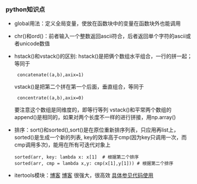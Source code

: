 ### python知识点

* global用法：定义全局变量，使放在函数块中的变量在函数块外也能调用
* chr()和ord()：前者输入一个整数返回ascii符合，后者返回单个字符的ascii或者unicode数值
* hstack()和vstack()的区别: hstack()是把俩个数组水平组合，一行的拼一起；等同于
  <pre><code> concatenate((a,b),axix=1) </pre></code>
  vstack()是把第二个拼在第一个后面，垂直组合，等同于
  <pre><code> concentrate((a,b),axix=0) </pre></code>
  要注意这个数组是同维度的，即等行等列
  vstack()和平常两个数组的append()是相同的，如果对两个长度不一样的进行拼接，用np.array()
 
* 排序：sort()和sorted(),sort()是在原位重新排序列表，只应用再list上，sorted()是生成一个新的列表,
 key的效率高于cmp(因为key只调用一次，而cmp调用多次)，能用在所有可迭代对象上
  <pre><code>sorted(arr, key: lambda x: x[1]  # 根据第二个排序 
  sorted(arr, cmp = lambda x,y: cmp(x[1],y[1])) # 根据第二个排序 </pre></code>
* itertools模块：[博客](http://www.wklken.me/posts/2013/08/20/python-extra-itertools.html)
 [博客](http://funhacks.net/2017/02/13/itertools/)
  很强大，很高效 [具体参见代码使用](https://github.com/Cassiexyq/Program-Exercise/tree/master/SEOJ/%E5%87%BD%E6%95%B0%E4%BD%BF%E7%94%A8)